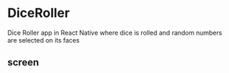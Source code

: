 # DiceRoller
Dice Roller app in React Native where dice is rolled and random numbers are selected on its faces

## screen
<img src=""/>
